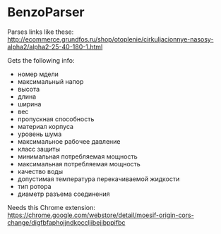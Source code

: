 # BenzoParser

Parses links like these:
http://ecommerce.grundfos.ru/shop/otoplenie/cirkuljacionnye-nasosy-alpha2/alpha2-25-40-180-1.html

Gets the following info:

- номер мдели
- максимальный напор
- высота
- длина
- ширина
- вес
- пропускная способность
- материал корпуса
- уровень шума
- максимальное рабочее давление
- класс защиты
- минимальная потребляемая мощность
- максимальная потребляемая мощность
- качество воды
- допустимая температура перекачиваемой жидкости
- тип ротора
- диаметр разъема соединения

Needs this Chrome extension:
https://chrome.google.com/webstore/detail/moesif-origin-cors-change/digfbfaphojjndkpccljibejjbppifbc
